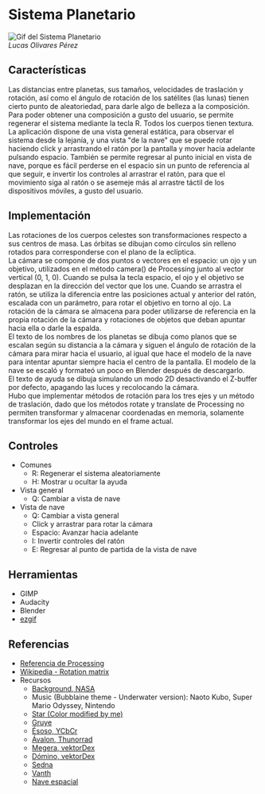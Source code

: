 # Sistema Planetario
![Gif del Sistema Planetario](https://user-images.githubusercontent.com/47455265/156931797-649300f3-2f3d-483d-8c96-61d53abfede7.gif)
<br>*Lucas Olivares Pérez*

## Características
Las distancias entre planetas, sus tamaños, velocidades de traslación y rotación, así como el ángulo de rotación de los satélites (las lunas) tienen cierto punto de aleatoriedad, para darle algo de belleza a la composición. 
Para poder obtener una composición a gusto del usuario, se permite regenerar el sistema mediante la tecla R. Todos los cuerpos tienen textura.<br>
La aplicación dispone de una vista general estática, para observar el sistema desde la lejanía, y una vista "de la nave" que se puede rotar haciendo click y arrastrando el ratón por la pantalla y mover hacia adelante pulsando espacio. También se permite regresar al punto inicial en vista de nave, porque es fácil perderse en el espacio sin un punto de referencia al que seguir, e invertir los controles al arrastrar el ratón, para que el movimiento siga al ratón o se asemeje más al arrastre táctil de los dispositivos móviles, a gusto del usuario.

## Implementación
Las rotaciones de los cuerpos celestes son transformaciones respecto a sus centros de masa. 
Las órbitas se dibujan como círculos sin relleno rotados para corresponderse con el plano de la eclíptica. <br>
La cámara se compone de dos puntos o vectores en el espacio: un ojo y un objetivo, utilizados en el método camera() de Processing junto al vector vertical (0, 1, 0). Cuando se pulsa la tecla espacio, el ojo y el objetivo se desplazan en la dirección del vector que los une. Cuando se arrastra el ratón, se utiliza la diferencia entre las posiciones actual y anterior del ratón, escalada con un parámetro, para rotar el objetivo en torno al ojo. La rotación de la cámara se almacena para poder utilizarse de referencia en la propia rotación de la cámara y rotaciones de objetos que deban apuntar hacia ella o darle la espalda.<br>
El texto de los nombres de los planetas se dibuja como planos que se escalan según su distancia a la cámara y siguen el ángulo de rotación de la cámara para mirar hacia el usuario, al igual que hace el modelo de la nave para intentar apuntar siempre hacia el centro de la pantalla. El modelo de la nave se escaló y formateó un poco en Blender después de descargarlo.<br>
El texto de ayuda se dibuja simulando un modo 2D desactivando el Z-buffer por defecto, apagando las luces y recolocando la cámara.<br>
Hubo que implementar métodos de rotación para los tres ejes y un método de traslación, dado que los métodos rotate y translate de Processing no permiten transformar y almacenar coordenadas en memoria, solamente transformar los ejes del mundo en el frame actual.

## Controles
- Comunes
  - R: Regenerar el sistema aleatoriamente
  - H: Mostrar u ocultar la ayuda
- Vista general
  - Q: Cambiar a vista de nave
- Vista de nave
  - Q: Cambiar a vista general
  - Click y arrastrar para rotar la cámara
  - Espacio: Avanzar hacia adelante
  - I: Invertir controles del ratón
  - E: Regresar al punto de partida de la vista de nave

## Herramientas
- GIMP
- Audacity
- Blender
- [ezgif](https://ezgif.com)

## Referencias
- [Referencia de Processing](https://processing.org/reference/)
- [Wikipedia - Rotation matrix](https://en.wikipedia.org/wiki/Rotation_matrix)
- Recursos
  - [Background, NASA](https://svs.gsfc.nasa.gov/3895)
  - Music (Bubblaine theme - Underwater version): Naoto Kubo, Super Mario Odyssey, Nintendo
  - [Star (Color modified by me)](https://www.solarsystemscope.com/textures/download/2k_sun.jpg)
  - [Gruye](https://www.pinterest.es/pin/547117054727314654/)
  - [Ésoso, YCbCr](https://opengameart.org/content/planet-texture-80004000px) 
  - [Ávalon, Thunorrad](https://www.deviantart.com/thunorrad/art/Planet-Texture-42489691)
  - [Megera, vektorDex](https://opengameart.org/content/planetary-textures-2048x1024-gas-giant-equirectangular-5-2048x1024png) 
  - [Dómino, vektorDex](https://opengameart.org/content/planetary-textures-2048x1024-gas-giant-equirectangular-7-2048x1024png)
  - [Sedna](https://planet-texture-maps.fandom.com/wiki/Sedna)
  - [Vanth](https://planet-texture-maps.fandom.com/wiki/Vanth)
  - [Nave espacial](https://www.cgtrader.com/items/830734/download-page)
